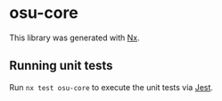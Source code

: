 # osu-core

This library was generated with [Nx](https://nx.dev).

## Running unit tests

Run `nx test osu-core` to execute the unit tests via [Jest](https://jestjs.io).
